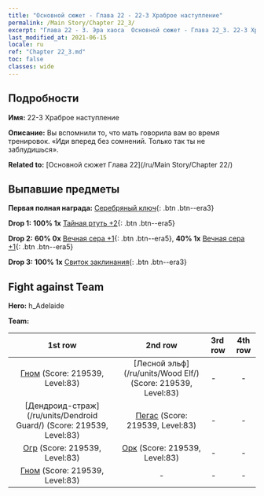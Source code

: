 ```yaml
---
title: "Основной сюжет - Глава 22 - 22-3 Храброе наступление"
permalink: /Main Story/Chapter 22_3/
excerpt: "Глава 22 - 3. Эра хаоса  Основной сюжет - Глава 22_3. 22-3 Храброе наступление"
last_modified_at: 2021-06-15
locale: ru
ref: "Chapter 22_3.md"
toc: false
classes: wide
---
```


## Подробности

 **Имя:** 22-3 Храброе наступление

 **Описание:** Вы вспомнили то, что мать говорила вам во время тренировок. «Иди вперед без сомнений. Только так ты не заблудишься».

 **Related to:** [Основной сюжет Глава 22](/ru/Main Story/Chapter 22/)

## Выпавшие предметы

 **Первая полная награда:** [Серебряный ключ](/ItemsRU/con_693/){: .btn .btn--era3}

 **Drop 1:** **100% 1x** [Тайная ртуть +2](/ItemsRU/mat_77/){: .btn .btn--era5}

 **Drop 2:** **60% 0x** [Вечная сера +1](/ItemsRU/mat_71/){: .btn .btn--era5}, **40% 1x** [Вечная сера +1](/ItemsRU/mat_71/){: .btn .btn--era5}

 **Drop 3:** **100% 1x** [Свиток заклинания](/ItemsRU/con_694/){: .btn .btn--era3}


## Fight against Team
 **Hero:** h_Adelaide

 **Team:**


  | 1st row | 2nd row | 3rd row | 4th row |
  |:----:|:----:|:----|:----:|
  | [Гном](/ru/units/Dwarf/) (Score: 219539, Level:83)  | [Лесной эльф](/ru/units/Wood Elf/) (Score: 219539, Level:83)  | - | - |
  | [Дендроид-страж](/ru/units/Dendroid Guard/) (Score: 219539, Level:83)  | [Пегас](/ru/units/Pegasus/) (Score: 219539, Level:83)  | - | - |
  | [Огр](/ru/units/Ogre/) (Score: 219539, Level:83)  | [Орк](/ru/units/Orc/) (Score: 219539, Level:83)  | - | - |
  | [Гном](/ru/units/Dwarf/) (Score: 219539, Level:83)  | - | - | - |


